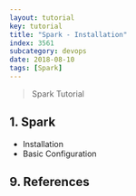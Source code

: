 ```yaml
---
layout: tutorial
key: tutorial
title: "Spark - Installation"
index: 3561
subcategory: devops
date: 2018-08-10
tags: [Spark]
---
```


> Spark Tutorial

## 1. Spark
* Installation
* Basic Configuration


## 9. References
